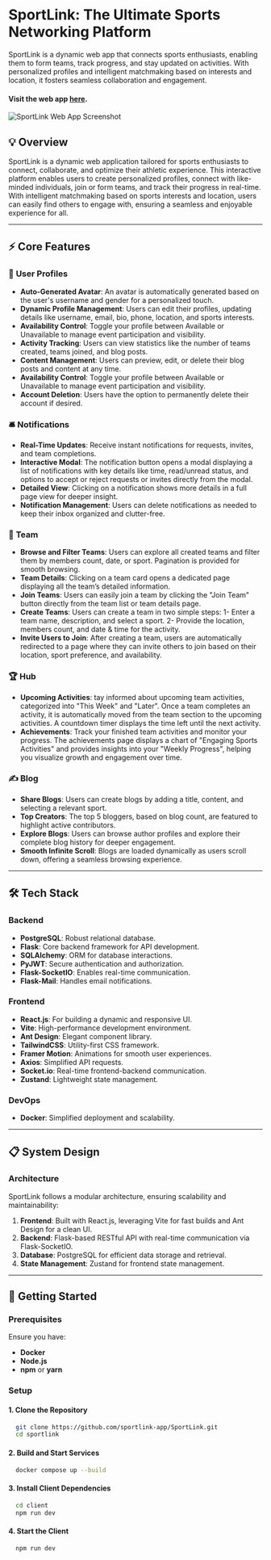 # SportLink: The Ultimate Sports Networking Platform

SportLink is a dynamic web app that connects sports enthusiasts, enabling them to form teams, track progress, and stay updated on activities. With personalized profiles and intelligent matchmaking based on interests and location, it fosters seamless collaboration and engagement.

#### Visit the web app [here](http://localhost:5173/).

![SportLink Web App Screenshot](https://res.cloudinary.com/depztpide/image/upload/v1735848206/Screenshot_2568-01-02_at_21.02.39_ysf42g.png)

## 💡 Overview

SportLink is a dynamic web application tailored for sports enthusiasts to connect, collaborate, and optimize their athletic experience. This interactive platform enables users to create personalized profiles, connect with like-minded individuals, join or form teams, and track their progress in real-time. With intelligent matchmaking based on sports interests and location, users can easily find others to engage with, ensuring a seamless and enjoyable experience for all.

---

## ⚡️ Core Features

### 👤 **User Profiles**

- **Auto-Generated Avatar**: An avatar is automatically generated based on the user's username and gender for a personalized touch.
- **Dynamic Profile Management**: Users can edit their profiles, updating details like username, email, bio, phone, location, and sports interests.
- **Availability Control**: Toggle your profile between Available or Unavailable to manage event participation and visibility.
- **Activity Tracking**: Users can view statistics like the number of teams created, teams joined, and blog posts.
- **Content Management**: Users can preview, edit, or delete their blog posts and content at any time.
- **Availability Control**: Toggle your profile between Available or Unavailable to manage event participation and visibility.
- **Account Deletion**: Users have the option to permanently delete their account if desired.

### 🛎️ **Notifications**

- **Real-Time Updates**: Receive instant notifications for requests, invites, and team completions.
- **Interactive Modal**: The notification button opens a modal displaying a list of notifications with key details like time, read/unread status, and options to accept or reject requests or invites directly from the modal.
- **Detailed View**: Clicking on a notification shows more details in a full page view for deeper insight.
- **Notification Management**: Users can delete notifications as needed to keep their inbox organized and clutter-free.

### 🤝 **Team**

- **Browse and Filter Teams**: Users can explore all created teams and filter them by members count, date, or sport. Pagination is provided for smooth browsing.
- **Team Details**: Clicking on a team card opens a dedicated page displaying all the team’s detailed information.
- **Join Teams**: Users can easily join a team by clicking the "Join Team" button directly from the team list or team details page.
- **Create Teams**: Users can create a team in two simple steps: 1- Enter a team name, description, and select a sport. 2- Provide the location, members count, and date & time for the activity.
- **Invite Users to Join**: After creating a team, users are automatically redirected to a page where they can invite others to join based on their location, sport preference, and availability.

### 🏆 **Hub**

- **Upcoming Activities**: tay informed about upcoming team activities, categorized into "This Week" and "Later". Once a team completes an activity, it is automatically moved from the team section to the upcoming activities. A countdown timer displays the time left until the next activity.
- **Achievements**: Track your finished team activities and monitor your progress. The achievements page displays a chart of "Engaging Sports Activities" and provides insights into your "Weekly Progress", helping you visualize growth and engagement over time.

### ✍️ **Blog**

- **Share Blogs**: Users can create blogs by adding a title, content, and selecting a relevant sport.
- **Top Creators**: The top 5 bloggers, based on blog count, are featured to highlight active contributors.
- **Explore Blogs**: Users can browse author profiles and explore their complete blog history for deeper engagement.
- **Smooth Infinite Scroll**: Blogs are loaded dynamically as users scroll down, offering a seamless browsing experience.

---

## 🛠 **Tech Stack**

### **Backend**

- **PostgreSQL**: Robust relational database.
- **Flask**: Core backend framework for API development.
- **SQLAlchemy**: ORM for database interactions.
- **PyJWT**: Secure authentication and authorization.
- **Flask-SocketIO**: Enables real-time communication.
- **Flask-Mail**: Handles email notifications.

### **Frontend**

- **React.js**: For building a dynamic and responsive UI.
- **Vite**: High-performance development environment.
- **Ant Design**: Elegant component library.
- **TailwindCSS**: Utility-first CSS framework.
- **Framer Motion**: Animations for smooth user experiences.
- **Axios**: Simplified API requests.
- **Socket.io**: Real-time frontend-backend communication.
- **Zustand**: Lightweight state management.

### **DevOps**

- **Docker**: Simplified deployment and scalability.

---

## 📋 **System Design**

### **Architecture**

SportLink follows a modular architecture, ensuring scalability and maintainability:

1. **Frontend**: Built with React.js, leveraging Vite for fast builds and Ant Design for a clean UI.
2. **Backend**: Flask-based RESTful API with real-time communication via Flask-SocketIO.
3. **Database**: PostgreSQL for efficient data storage and retrieval.
4. **State Management**: Zustand for frontend state management.

---

## 🚀 **Getting Started**

### **Prerequisites**

Ensure you have:

- **Docker**
- **Node.js**
- **npm** or **yarn**

### **Setup**

#### 1. Clone the Repository

```bash
  git clone https://github.com/sportlink-app/SportLink.git
  cd sportlink
```

#### 2. Build and Start Services

```bash
  docker compose up --build
```

#### 3. Install Client Dependencies

```bash
  cd client
  npm run dev
```

#### 4. Start the Client

```bash
  npm run dev
```
